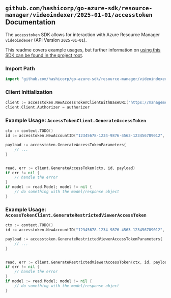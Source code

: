 
## `github.com/hashicorp/go-azure-sdk/resource-manager/videoindexer/2025-01-01/accesstoken` Documentation

The `accesstoken` SDK allows for interaction with Azure Resource Manager `videoindexer` (API Version `2025-01-01`).

This readme covers example usages, but further information on [using this SDK can be found in the project root](https://github.com/hashicorp/go-azure-sdk/tree/main/docs).

### Import Path

```go
import "github.com/hashicorp/go-azure-sdk/resource-manager/videoindexer/2025-01-01/accesstoken"
```


### Client Initialization

```go
client := accesstoken.NewAccessTokenClientWithBaseURI("https://management.azure.com")
client.Client.Authorizer = authorizer
```


### Example Usage: `AccessTokenClient.GenerateAccessToken`

```go
ctx := context.TODO()
id := accesstoken.NewAccountID("12345678-1234-9876-4563-123456789012", "example-resource-group", "accountName")

payload := accesstoken.GenerateAccessTokenParameters{
	// ...
}


read, err := client.GenerateAccessToken(ctx, id, payload)
if err != nil {
	// handle the error
}
if model := read.Model; model != nil {
	// do something with the model/response object
}
```


### Example Usage: `AccessTokenClient.GenerateRestrictedViewerAccessToken`

```go
ctx := context.TODO()
id := accesstoken.NewAccountID("12345678-1234-9876-4563-123456789012", "example-resource-group", "accountName")

payload := accesstoken.GenerateRestrictedViewerAccessTokenParameters{
	// ...
}


read, err := client.GenerateRestrictedViewerAccessToken(ctx, id, payload)
if err != nil {
	// handle the error
}
if model := read.Model; model != nil {
	// do something with the model/response object
}
```

